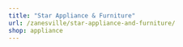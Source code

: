 ```yaml
---
title: "Star Appliance & Furniture"
url: /zanesville/star-appliance-and-furniture/
shop: appliance
---
```

